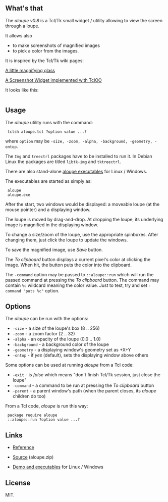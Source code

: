 ## What's that

The *aloupe v0.8* is a Tcl/Tk small widget / utility allowing to view the screen through a loupe.

It allows also

  * to make screenshots of magnified images
  * to pick a color from the images.

It is inspired by the Tcl/Tk wiki pages:
 
   [A little magnifying glass](https://wiki.tcl-lang.org/page/A+little+magnifying+glass)

   [A Screenshot Widget implemented with TclOO](https://wiki.tcl-lang.org/page/A+Screenshot+Widget+implemented+with+TclOO)

It looks like this:

<img src="https://aplsimple.github.io/en/tcl/aloupe/files/aloupe.png" class="media" alt="">

## Usage

The *aloupe* utility runs with the command:

     tclsh aloupe.tcl ?option value ...?

where `option` may be `-size, -zoom, -alpha, -background, -geometry, -ontop`.

The `Img` and `treectrl` packages have to be installed to run it. In Debian Linux the packages are titled `libtk-img` and `tktreectrl`.

There are also stand-alone [aloupe executables](https://github.com/aplsimple/aloupe/releases) for Linux / Windows.

The executables are started as simply as:

     aloupe
     aloupe.exe

After the start, two windows would be displayed: a moveable loupe (at the mouse pointer) and a displaying window.

The loupe is moved by drag-and-drop. At dropping the loupe, its underlying image is magnified in the displaying window.

To change a size/zoom of the loupe, use the appropriate spinboxes. After changing them, just click the loupe to update the windows.

To save the magnified image, use *Save* button.

The *To clipboard* button displays a current pixel's color at clicking the image. When hit, the button puts the color into the clipboard.

The `-command` option may be passed to `::aloupe::run` which will run the passed command at pressing the *To clipboard* button. The command may contain `%c` wildcard meaning the color value. Just to test, try and set `-command "puts %c"` option.

## Options

The *aloupe* can be run with the options:

  * `-size` - a size of the loupe's box (8 .. 256)
  * `-zoom` - a zoom factor (2 .. 32)
  * `-alpha` - an opacity of the loupe (0.0 .. 1.0)
  * `-background` - a background color of the loupe
  * `-geometry` - a displaying window's geometry set as +X+Y
  * `-ontop` - if *yes* (default), sets the displaying window above others

Some options can be used at running *aloupe* from a Tcl code:

  * `-exit` - is *false* which means "don't finish Tcl/Tk session, just close the loupe"
  * `-command` - a command to be run at pressing the *To clipboard* button
  * `-parent` - a parent window's path (when the parent closes, its *aloupe* children do too)

From a Tcl code, *aloupe* is run this way:

     package require aloupe
     ::aloupe::run ?option value ...?

## Links

  * [Reference](https://aplsimple.github.io/en/tcl/aloupe/aloupe.html)

  * [Source](https://chiselapp.com/user/aplsimple/repository/aloupe/download) (aloupe.zip)

  * [Demo and executables](https://github.com/aplsimple/aloupe/releases) for Linux / Windows

## License
 
MIT.
